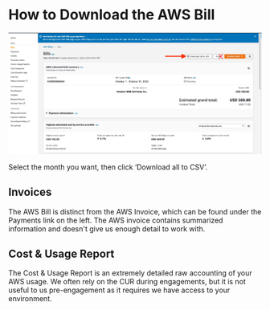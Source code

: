 # How to Download the AWS Bill

![AWS billing console](new-console-nov22.jpg)

Select the month you want, then click ‘Download all to CSV’.

## Invoices

The AWS Bill is distinct from the AWS Invoice, which can be found under the Payments link on the left. The AWS invoice contains summarized information and doesn't give us enough detail to work with.

## Cost & Usage Report

The Cost & Usage Report is an extremely detailed raw accounting of your AWS usage. We often rely on the CUR during engagements, but it is not useful to us pre-engagement as it requires we have access to your environment.

